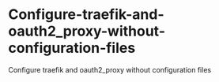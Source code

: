 # Configure-traefik-and-oauth2_proxy-without-configuration-files
Configure traefik and oauth2_proxy without configuration files
